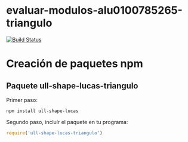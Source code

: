 # evaluar-modulos-alu0100785265-triangulo
[![Build Status](https://travis-ci.org/ULL-ESIT-DSI-1617/evaluar-modulos-alu0100785265-triangulo.svg?branch=master)](https://travis-ci.org/ULL-ESIT-DSI-1617/evaluar-modulos-alu0100785265-triangulo)


# Creación de paquetes npm
## Paquete ull-shape-lucas-triangulo


Primer paso:


```
npm install ull-shape-lucas
```
Segundo paso, incluír el paquete en tu programa:

```javascript
require('ull-shape-lucas-triangulo')
```
